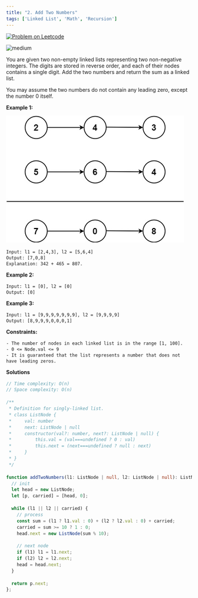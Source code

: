 ```yaml
---
title: "2. Add Two Numbers"
tags: ['Linked List', 'Math', 'Recursion']
---
```


[![Problem on Leetcode](https://img.shields.io/badge/Leetcode-FFA116)](https://leetcode.com/problems/add-two-numbers/)

<!-- ![easy](https://img.shields.io/badge/Difficulty-Easy-5BCEFA.svg)<br /> -->
![medium](https://img.shields.io/badge/Difficulty-Medium-F5A9B8.svg)<br />
<!-- ![hard](https://img.shields.io/badge/Difficulty-Hard-FFFFFF.svg)<br /> -->

You are given two non-empty linked lists representing two non-negative integers. The digits are stored in reverse order, and each of their nodes contains a single digit. Add the two numbers and return the sum as a linked list.

You may assume the two numbers do not contain any leading zero, except the number 0 itself.

**Example 1:**

![alt text](image.png)

```
Input: l1 = [2,4,3], l2 = [5,6,4]
Output: [7,0,8]
Explanation: 342 + 465 = 807.
```

**Example 2:**

```
Input: l1 = [0], l2 = [0]
Output: [0]
```

**Example 3:**
```
Input: l1 = [9,9,9,9,9,9,9], l2 = [9,9,9,9]
Output: [8,9,9,9,0,0,0,1]
```

**Constraints:**
```
- The number of nodes in each linked list is in the range [1, 100].
- 0 <= Node.val <= 9
- It is guaranteed that the list represents a number that does not have leading zeros.
```

**Solutions**

```ts
// Time complexity: O(n)
// Space complexity: O(n)

/**
 * Definition for singly-linked list.
 * class ListNode {
 *     val: number
 *     next: ListNode | null
 *     constructor(val?: number, next?: ListNode | null) {
 *         this.val = (val===undefined ? 0 : val)
 *         this.next = (next===undefined ? null : next)
 *     }
 * }
 */

function addTwoNumbers(l1: ListNode | null, l2: ListNode | null): ListNode | null {
  // init
  let head = new ListNode;
  let [p, carried] = [head, 0];

  while (l1 || l2 || carried) {
    // process
    const sum = (l1 ? l1.val : 0) + (l2 ? l2.val : 0) + carried;
    carried = sum >= 10 ? 1 : 0;
    head.next = new ListNode(sum % 10);

    // next node
    if (l1) l1 = l1.next;
    if (l2) l2 = l2.next;
    head = head.next;
  }
  
  return p.next;
};
```